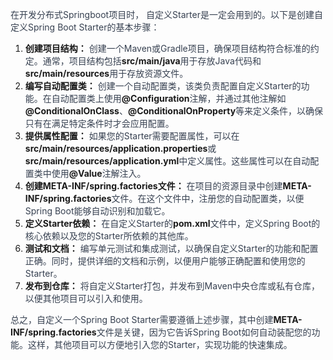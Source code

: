 <font style="color:rgb(55, 65, 81);">在开发分布式Springboot项目时， 自定义Starter是一定会用到的。以下是创建自定义Spring Boot Starter的基本步骤：</font>

1. **创建项目结构：**<font style="color:rgb(55, 65, 81);"> 创建一个Maven或Gradle项目，确保项目结构符合标准的约定。通常，项目结构包括</font>**src/main/java**<font style="color:rgb(55, 65, 81);">用于存放Java代码和</font>**src/main/resources**<font style="color:rgb(55, 65, 81);">用于存放资源文件。</font>
2. **编写自动配置类：**<font style="color:rgb(55, 65, 81);"> 创建一个自动配置类，该类负责配置自定义Starter的功能。在自动配置类上使用</font>**@Configuration**<font style="color:rgb(55, 65, 81);">注解，并通过其他注解如</font>**@ConditionalOnClass**<font style="color:rgb(55, 65, 81);">、</font>**@ConditionalOnProperty**<font style="color:rgb(55, 65, 81);">等来定义条件，以确保只有在满足特定条件时才会应用配置。</font>
3. **提供属性配置：**<font style="color:rgb(55, 65, 81);"> 如果您的Starter需要配置属性，可以在</font>**src/main/resources/application.properties**<font style="color:rgb(55, 65, 81);">或</font>**src/main/resources/application.yml**<font style="color:rgb(55, 65, 81);">中定义属性。这些属性可以在自动配置类中使用</font>**@Value**<font style="color:rgb(55, 65, 81);">注解注入。</font>
4. **创建****META-INF/spring.factories****文件：**<font style="color:rgb(55, 65, 81);"> 在项目的资源目录中创建</font>**META-INF/spring.factories**<font style="color:rgb(55, 65, 81);">文件。在这个文件中，注册您的自动配置类，以便Spring Boot能够自动识别和加载它。</font>
5. **定义Starter依赖：**<font style="color:rgb(55, 65, 81);"> 在自定义Starter的</font>**pom.xml**<font style="color:rgb(55, 65, 81);">文件中，定义Spring Boot的核心依赖以及您的Starter所依赖的其他库。</font>
6. **测试和文档：**<font style="color:rgb(55, 65, 81);"> 编写单元测试和集成测试，以确保自定义Starter的功能和配置正确。同时，提供详细的文档和示例，以便用户能够正确配置和使用您的Starter。</font>
7. **发布到仓库：**<font style="color:rgb(55, 65, 81);"> 将自定义Starter打包，并发布到Maven中央仓库或私有仓库，以便其他项目可以引入和使用。</font>

<font style="color:rgb(55, 65, 81);">总之，自定义一个Spring Boot Starter需要遵循上述步骤，其中创建</font>**META-INF/spring.factories**<font style="color:rgb(55, 65, 81);">文件是关键，因为它告诉Spring Boot如何自动装配您的功能。这样，其他项目可以方便地引入您的Starter，实现功能的快速集成。</font>

